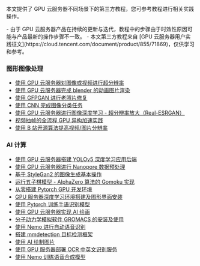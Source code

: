 本文提供了 GPU 云服务器不同场景下的第三方教程，您可参考教程进行相关实践操作。


<dx-alert infotype="explain" title="">
- 由于 GPU 云服务器产品在持续的更新与迭代，教程中的步骤由于时效性原因可能与产品最新的操作步骤不一致。
- 本文第三方教程来自 [GPU 云服务器用户实践征文](https://cloud.tencent.com/document/product/855/71869)，仅供学习和参考。
</dx-alert>



### 图形图像处理

- [使用 GPU 云服务器对图像或视频进行超分辨率](https://cloud.tencent.com/developer/article/1976216)
- [使用 GPU 云服务器完成 blender 的动画图片渲染](https://cloud.tencent.com/developer/article/1976489)
- [使用 GFPGAN 进行老照片修复](https://cloud.tencent.com/developer/article/1980747)
- [使用 CNN 完成图像分类任务](https://cloud.tencent.com/developer/article/1983333)
- [使用 GPU 云服务器进行图像深度学习 - 超分辨率放大（Real-ESRGAN）](https://cloud.tencent.com/developer/article/2011313)
- [视频抽帧的全流程 GPU 异构加速实践](https://cloud.tencent.com/developer/article/2013062)
- [使用 B 站开源算法提高视频/图片分辨率](https://cloud.tencent.com/developer/article/2013524)


### AI 计算

- [使用 GPU 云服务器搭建 YOLOv5 深度学习应用后端](https://cloud.tencent.com/developer/article/1980886)
- [使用 GPU 云服务器进行 Nanopore 数据预处理](https://cloud.tencent.com/developer/article/1986121)
- [基于 StyleGan2 的图像生成基本操作](https://cloud.tencent.com/developer/article/1990682)
- [运行五子棋模型 - AlphaZero 算法的 Gomoku 实现](https://cloud.tencent.com/developer/article/1999609)
- [从零搭建 Pytorch GPU 开发环境](https://cloud.tencent.com/developer/article/1994265) 
- [GPU 服务器深度学习环境搭建及图形界面安装](https://cloud.tencent.com/developer/article/2003683)
- [使用 Pytorch 训练手语识别模型](https://cloud.tencent.com/developer/article/2004308)
- [使用 GPU 云服务器实现 AI 绘画](https://cloud.tencent.com/developer/article/2009937)
- [分子动力学模拟软件 GROMACS 的安装及使用](https://cloud.tencent.com/developer/article/2010787)
- [使用 Nemo 进行自动语音识别](https://cloud.tencent.com/developer/article/2011234)
- [搭建 mmdetection 目标检测框架](https://cloud.tencent.com/developer/article/2011246)
- [使用 AI 绘制图片](https://cloud.tencent.com/developer/article/2013481)
- [使用 GPU 服务器部署 OCR 中英文识别服务](https://cloud.tencent.com/developer/article/2013504)
- [使用 Nemo 训练语音合成模型](https://cloud.tencent.com/developer/article/2015743)

